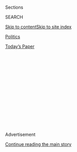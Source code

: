 <div id="app">

<div>

<div>

<div>

<div class="NYTAppHideMasthead css-1q2w90k e1suatyy0">

<div class="section css-ui9rw0 e1suatyy2">

<div class="css-eph4ug er09x8g0">

<div class="css-6n7j50">

</div>

<span class="css-1dv1kvn">Sections</span>

<div class="css-10488qs">

<span class="css-1dv1kvn">SEARCH</span>

</div>

[Skip to content](#site-content)[Skip to site
index](#site-index)

</div>

<div id="masthead-section-label" class="css-1wr3we4 eaxe0e00">

[Politics](https://www.nytimes3xbfgragh.onion/section/politics)

</div>

<div class="css-10698na e1huz5gh0">

</div>

</div>

<div id="masthead-bar-one" class="section hasLinks css-15hmgas e1csuq9d3">

<div class="css-uqyvli e1csuq9d0">

</div>

<div class="css-1uqjmks e1csuq9d1">

</div>

<div class="css-9e9ivx">

[](https://myaccount.nytimes3xbfgragh.onion/auth/login?response_type=cookie&client_id=vi)

</div>

<div class="css-1bvtpon e1csuq9d2">

[Today’s
Paper](https://www.nytimes3xbfgragh.onion/section/todayspaper)

</div>

</div>

</div>

</div>

<div data-aria-hidden="false">

<div id="site-content" data-role="main">

<div>

<div class="css-1aor85t" style="opacity:0.000000001;z-index:-1;visibility:hidden">

<div class="css-1hqnpie">

<div class="css-epjblv">

<span class="css-17xtcya">[Politics](/section/politics)</span><span class="css-x15j1o">|</span><span class="css-fwqvlz">Republicans
and White House at Odds Over Kansas Senate
Race</span>

</div>

<div class="css-k008qs">

<div class="css-1iwv8en">

<span class="css-18z7m18"></span>

<div>

</div>

</div>

<span class="css-1n6z4y">https://nyti.ms/3hTvcgU</span>

<div class="css-1705lsu">

<div class="css-4xjgmj">

<div class="css-4skfbu" data-role="toolbar" data-aria-label="Social Media Share buttons, Save button, and Comments Panel with current comment count" data-testid="share-tools">

  - 
  - 
  - 
  - 
    
    <div class="css-6n7j50">
    
    </div>

  - 
  - 

</div>

</div>

</div>

</div>

</div>

</div>

<div id="NYT_TOP_BANNER_REGION" class="css-13pd83m">

</div>

<div id="top-wrapper" class="css-1sy8kpn">

<div id="top-slug" class="css-l9onyx">

Advertisement

</div>

[Continue reading the main
story](#after-top)

<div class="ad top-wrapper" style="text-align:center;height:100%;display:block;min-height:250px">

<div id="top" class="place-ad" data-position="top" data-size-key="top">

</div>

</div>

<div id="after-top">

</div>

</div>

<div>

<div id="sponsor-wrapper" class="css-1hyfx7x">

<div id="sponsor-slug" class="css-19vbshk">

Supported by

</div>

[Continue reading the main
story](#after-sponsor)

<div id="sponsor" class="ad sponsor-wrapper" style="text-align:center;height:100%;display:block">

</div>

<div id="after-sponsor">

</div>

</div>

<div class="css-186x18t">

</div>

<div class="css-1vkm6nb ehdk2mb0">

# Republicans and White House at Odds Over Kansas Senate Race

</div>

Some in the G.O.P. want President Trump to endorse the opponent of Kris
Kobach, who they worry could cost them a traditionally safe Senate seat.
So far, the White House has declined to do so.

<div class="css-79elbk" data-testid="photoviewer-wrapper">

<div class="css-z3e15g" data-testid="photoviewer-wrapper-hidden">

</div>

<div class="css-1a48zt4 ehw59r15" data-testid="photoviewer-children">

![<span class="css-16f3y1r e13ogyst0" data-aria-hidden="true">Kris
Kobach, the former Kansas Secretary of State,  has caused consternation
among some Republicans who worry that he could cost them a Senate
seat.</span><span class="css-cnj6d5 e1z0qqy90" itemprop="copyrightHolder"><span class="css-1ly73wi e1tej78p0">Credit...</span><span><span>Charlie
Riedel/Associated
Press</span></span></span>](https://static01.graylady3jvrrxbe.onion/images/2020/07/30/us/politics/30kansas1/merlin_171905724_8041c89b-51ec-4084-8e6d-21bd6273a72f-articleLarge.jpg?quality=75&auto=webp&disable=upscale)

</div>

</div>

<div class="css-18e8msd">

<div class="css-pdw9fk epjyd6m0">

<div class="css-1txwxcy ey68jwv0" data-aria-hidden="true">

[![Jonathan
Martin](https://static01.graylady3jvrrxbe.onion/images/2018/11/06/multimedia/author-jonathan-martin/author-jonathan-martin-thumbLarge.png
"Jonathan Martin")](https://www.nytimes3xbfgragh.onion/by/jonathan-martin)[![Katie
Glueck](https://static01.graylady3jvrrxbe.onion/images/2020/01/29/reader-center/author-katie-glueck/author-katie-glueck-thumbLarge.png
"Katie Glueck")](https://www.nytimes3xbfgragh.onion/by/katie-glueck)

</div>

<div class="css-1baulvz">

By [<span class="css-1baulvz" itemprop="name">Jonathan
Martin</span>](https://www.nytimes3xbfgragh.onion/by/jonathan-martin)
and [<span class="css-1baulvz last-byline" itemprop="name">Katie
Glueck</span>](https://www.nytimes3xbfgragh.onion/by/katie-glueck)

</div>

</div>

  - 
    
    <div class="css-ld3wwf e16638kd2">
    
    July 30,
    2020
    
    </div>

  - 
    
    <div class="css-4xjgmj">
    
    <div class="css-d8bdto" data-role="toolbar" data-aria-label="Social Media Share buttons, Save button, and Comments Panel with current comment count" data-testid="share-tools">
    
      - 
      - 
      - 
      - 
        
        <div class="css-6n7j50">
        
        </div>
    
      - 
      - 
    
    </div>
    
    </div>

</div>

</div>

<div class="section meteredContent css-1r7ky0e" name="articleBody" itemprop="articleBody">

<div class="css-1fanzo5 StoryBodyCompanionColumn">

<div class="css-53u6y8">

WASHINGTON — As the [Kansas Senate
primary](https://www.nytimes3xbfgragh.onion/2020/08/04/us/elections/primary-election-michigan-arizona-kansas.html)
barrels to a close, tensions are rising between Senate Republicans and
the White House over the potential nomination of Kris Kobach, who party
officials fear would jeopardize the seat and further imperil their
Senate majority.

Senator Mitch McConnell is worried that Mr. Kobach, the controversial
former Kansas secretary of state who [lost the 2018 governor’s
race](https://www.nytimes3xbfgragh.onion/2018/11/06/us/laura-kelly-wins-kansas-governors-race.html),
may win the nomination in Tuesday’s primary, only to lose the seat in
November — and he is frustrated that President Trump is not intervening
in the race, according to multiple G.O.P. officials.

Mr. McConnell and other Senate Republican leaders have made urgent pleas
to the president to block Mr. Kobach by endorsing one of his opponents,
Representative Roger Marshall. But Mr. Trump has so far declined to do
so, and his aides said they had no plans to change course. Compounding
the frustration of Capitol Hill Republicans, White House aides have
refused to tell Mr. Kobach, a longtime booster of Mr. Trump, to stop
using the president’s imagery in his campaign materials.

With a number of incumbent Senate Republicans trailing in polls, and
being out-raised by their Democratic rivals, they have little margin for
error as they seek to protect their 53-47 majority. And because of Mr.
Trump’s broad unpopularity, and a health crisis [that has devastated the
economy](https://www.nytimes3xbfgragh.onion/2020/07/30/business/economy/q2-gdp-coronavirus-economy.html?action=click&module=Top%20Stories&pgtype=Homepage),
even a deeply conservative state like Kansas, which has not sent a
Democrat to the Senate since the 1930s, is no sure thing for Senate
Republicans this year.

</div>

</div>

<div class="css-1fanzo5 StoryBodyCompanionColumn">

<div class="css-53u6y8">

“We have eight months of data that says the majority is gone if Kris
Kobach is the nominee,” said Josh Holmes, a top lieutenant to Mr.
McConnell. “It’s that simple.”

Mr. Trump’s reluctance to wade into the race illustrates his growing
anxiety about his conservative base, the core of which is supporting Mr.
Kobach in Kansas. The president has recently sought to shore up his
standing on the right by taking a series of positions, particularly on
race and protests, aimed at solidifying Republican voters who have
drifted from him over his ineffective response to the coronavirus
outbreak.

On a related note, Mr. Trump, even as he sinks in general election
polling, is proud of his win-loss record in those Republican primaries
where he has endorsed candidates, and he is skittish about being seen as
having diminished clout within the G.O.P.

Mr. Kobach has long been an incendiary figure in Kansas politics,
associated with hard-line views on immigration, voting rights and a host
of other issues. He is especially unpopular in the Kansas City suburbs,
home to traditionally moderate Republicans who have moved away from the
party in the Trump era. Republicans in Kansas and in Washington remain
frustrated that he captured the nomination for governor two years ago,
which they feel cost them the seat.

Senate Republicans have long been concerned about Mr. Kobach’s
candidacy, and for months they sought to woo Secretary of State Mike
Pompeo, a former Kansas congressman, into the race. They have grown even
more uneasy in recent days, though, after reviewing the results of
Senate Republican polling: The surveys showed Mr. Trump leading only
narrowly in the state and found that nearly 30 percent of Republican
primary voters indicated they would support the Democrat in the Senate
race, state Senator Barbara Bollier, if Mr. Kobach were the nominee,
according to two Republicans familiar with the data.

</div>

</div>

<div class="css-1fanzo5 StoryBodyCompanionColumn">

<div class="css-53u6y8">

Mr. Trump has expressed frustration that he endorsed Mr. Kobach’s bid
for governor two years ago only to watch him lose, and many
congressional Republicans believed the president would try to halt Mr.
Kobach’s candidacy this year.

But party officials became gravely alarmed Thursday after getting word
that the president was not inclined to support Mr. Marshall.

According to two people familiar with the conversation, Senator Ted Cruz
of Texas used an Air Force One flight with the president on Wednesday to
steer Mr. Trump away from supporting Mr. Marshall. Mr. Cruz told Mr.
Trump that Mr. Marshall had supported former Ohio Gov. John Kasich, now
a vocal Trump critic, in the 2016 primary. Mr. Cruz, who himself ran
against Mr. Trump, has sought to lift some anti-establishment candidates
and his top political adviser is working for another candidate in the
race.

Representatives for Mr. Cruz declined to comment.

The push and pull between Mr. McConnell and Mr. Cruz reflects the degree
to which Mr. Trump is increasingly being used by competing G.O.P.
factions, who recognize that he’s a useful ally in intraparty fights and
that the way to appeal to him is to play to his insecurities.

Establishment-aligned Republicans, however, are especially nervous about
how the race is shaping up, and about Mr. Trump’s role in it.

“I don’t understand it,” Robert Blizzard, a Republican strategist and a
pollster for Mr. Marshall, said, asked about Mr. Trump’s perch on the
sidelines so far. “Given how tight things look in terms of holding the
majority, why we wouldn’t be all in on trying to make sure we have a
chance of winning, holding this Kansas Senate seat. It’s concerning for
sure.”

David Kensinger, a veteran Kansas Republican strategist, noted that Mr.
Trump’s 2018 endorsement of Mr. Kobach had not been forgotten.

</div>

</div>

<div class="css-1fanzo5 StoryBodyCompanionColumn">

<div class="css-53u6y8">

“Kris Kobach’s career would have been over two years ago but for the
Trump endorsement — this is the opportunity for the president to put it
right,” he said, still hoping for a Marshall endorsement.

But asked if he had seen any indication that Mr. Trump would do so, he
replied, “I have not,” a view shared by another Republican strategist
involved in the
race.

</div>

</div>

<div class="css-79elbk" data-testid="photoviewer-wrapper">

<div class="css-z3e15g" data-testid="photoviewer-wrapper-hidden">

</div>

<div class="css-1a48zt4 ehw59r15" data-testid="photoviewer-children">

![<span class="css-16f3y1r e13ogyst0" data-aria-hidden="true">Representative
Roger Marshall is among Mr. Kobach’s opponents in the Republican Senate
primary
race.</span><span class="css-cnj6d5 e1z0qqy90" itemprop="copyrightHolder"><span class="css-1ly73wi e1tej78p0">Credit...</span><span>John
Hanna/Associated
Press</span></span>](https://static01.graylady3jvrrxbe.onion/images/2020/07/30/us/politics/30kansas2/merlin_168229068_5b189dbd-6a99-4ab6-a169-8b621e67323b-articleLarge.jpg?quality=75&auto=webp&disable=upscale)

</div>

</div>

<div class="css-1fanzo5 StoryBodyCompanionColumn">

<div class="css-53u6y8">

Mr. Kobach and Mr. Marshall are brawling in a brutal, crowded contest
that has been defined by negative ads and mailers. Particularly
worrisome to Senate Republicans, an outside group, which [appears to be
linked](https://www.kansascity.com/news/politics-government/article244514962.html)
to Democrats, has also been advertising heavily and has attacked Mr.
Marshall in an effort to elevate Mr. Kobach.

In a statement, Mr. Kobach said that data showed that he would also be
competitive against Ms. Bollier.

“They know that their claimed reason for supporting Marshall is a false
one,” he said of what he called the Republican establishment. “The real
reason is that they want a yes man in the Senate — not a principled
conservative.”

Certainly, a statewide race in Kansas remains a challenge for any
Democrat, regardless of opponent, in a state where many religious voters
prioritize issues like abortion and the courts, and some moderate voters
are leery of the prospect of a Democratic-controlled Senate, whatever
their feelings about Mr. Trump, who is still expected to win the state.

</div>

</div>

<div class="css-1fanzo5 StoryBodyCompanionColumn">

<div class="css-53u6y8">

And there are plenty of party leaders who are hoping that in the end,
Mr. Marshall will prevail. The crowded, negative nature of the
Republican primary has made the race fluid and unpredictable, and Mr.
Marshall has support from a stable of prominent, deep-pocketed groups
and influential figures including former Senator [Bob
Dole](https://www.kansascity.com/news/politics-government/article239180118.html),
the Chamber of Commerce and a host of other conservative organizations.

“Next week is a huge week for the Republicans’ chance to hold onto the
Senate,” said Scott W. Reed, the senior political strategist at the U.S.
Chamber of Commerce, pointing to the race in Kansas as well as one in
Tennessee. “Nominating a stone-cold loser in Kansas will guarantee we
lose in the fall.”

The winner of the primary is expected to face Ms. Bollier, a retired
anesthesiologist who was [until recently a
Republican](https://www.kansas.com/news/politics-government/article222990385.html)
and did not have a significant primary battle of her own.

The chairman of the Kansas Republican Party, Mike Kuckelman, said he did
not fault Mr. Trump for not intervening, but he said that the president
“probably would have affected the race had he endorsed someone.”

“Maybe it would have made the race a little easier,” he said.

</div>

</div>

<div>

</div>

</div>

<div>

</div>

<div>

</div>

<div>

</div>

<div>

<div id="bottom-wrapper" class="css-1ede5it">

<div id="bottom-slug" class="css-l9onyx">

Advertisement

</div>

[Continue reading the main
story](#after-bottom)

<div id="bottom" class="ad bottom-wrapper" style="text-align:center;height:100%;display:block;min-height:90px">

</div>

<div id="after-bottom">

</div>

</div>

</div>

</div>

</div>

## Site Index

<div>

</div>

## Site Information Navigation

  - [© <span>2020</span> <span>The New York Times
    Company</span>](https://help.nytimes3xbfgragh.onion/hc/en-us/articles/115014792127-Copyright-notice)

<!-- end list -->

  - [NYTCo](https://www.nytco.com/)
  - [Contact
    Us](https://help.nytimes3xbfgragh.onion/hc/en-us/articles/115015385887-Contact-Us)
  - [Work with us](https://www.nytco.com/careers/)
  - [Advertise](https://nytmediakit.com/)
  - [T Brand Studio](http://www.tbrandstudio.com/)
  - [Your Ad
    Choices](https://www.nytimes3xbfgragh.onion/privacy/cookie-policy#how-do-i-manage-trackers)
  - [Privacy](https://www.nytimes3xbfgragh.onion/privacy)
  - [Terms of
    Service](https://help.nytimes3xbfgragh.onion/hc/en-us/articles/115014893428-Terms-of-service)
  - [Terms of
    Sale](https://help.nytimes3xbfgragh.onion/hc/en-us/articles/115014893968-Terms-of-sale)
  - [Site
    Map](https://spiderbites.nytimes3xbfgragh.onion)
  - [Help](https://help.nytimes3xbfgragh.onion/hc/en-us)
  - [Subscriptions](https://www.nytimes3xbfgragh.onion/subscription?campaignId=37WXW)

</div>

</div>

</div>

</div>
